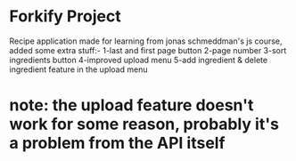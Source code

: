 # Forkify Project

Recipe application made for learning from jonas schmeddman's js course,
added some extra stuff:-
1-last and first page button
2-page number
3-sort ingredients button
4-improved upload menu
5-add ingredient & delete ingredient feature in the upload menu

# note: the upload feature doesn't work for some reason, probably it's a problem from the API itself
